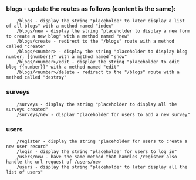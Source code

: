 
### blogs - update the routes as follows (content is the same):
        /blogs - display the string "placeholder to later display a list of all blogs" with a method named "index"
        /blogs/new - display the string "placeholder to display a new form to create a new blog" with a method named "new"
        /blogs/create - redirect to the "/blogs" route with a method called "create"
        /blogs/<number> - display the string "placeholder to display blog number: {{number}}" with a method named "show"
        /blogs/<number>/edit - display the string "placeholder to edit blog {{number}}" with a method named "edit"
        /blogs/<number>/delete - redirect to the "/blogs" route with a method called "destroy"
### surveys
        /surveys - display the string "placeholder to display all the surveys created"
        /surveys/new - display "placeholder for users to add a new survey"
### users
        /register - display the string "placeholder for users to create a new user record"
        /login - display the string "placeholder for users to log in"
        /users/new - have the same method that handles /register also handle the url request of /users/new
        /users - display the string "placeholder to later display all the list of users"
